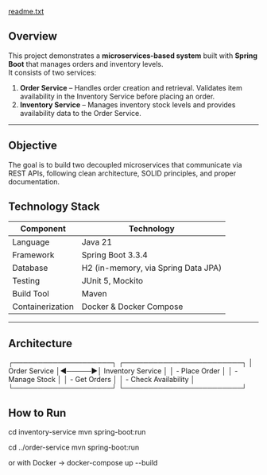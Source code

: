 [readme.txt](https://github.com/user-attachments/files/22937282/readme.txt)
## Overview
This project demonstrates a **microservices-based system** built with **Spring Boot** that manages orders and inventory levels.  
It consists of two services:

1. **Order Service** – Handles order creation and retrieval. Validates item availability in the Inventory Service before placing an order.  
2. **Inventory Service** – Manages inventory stock levels and provides availability data to the Order Service.

---

## Objective
The goal is to build two decoupled microservices that communicate via REST APIs, following clean architecture, SOLID principles, and proper documentation.

## Technology Stack

| Component | Technology |
|------------|-------------|
| Language | Java 21 |
| Framework | Spring Boot 3.3.4 |
| Database | H2 (in-memory, via Spring Data JPA) |
| Testing | JUnit 5, Mockito |
| Build Tool | Maven |
| Containerization | Docker & Docker Compose |

---

## Architecture
┌────────────────────┐       ┌────────────────────────┐
│   Order Service    │◄─────►│   Inventory Service    │
│  - Place Order     │       │  - Manage Stock        │
│  - Get Orders      │       │  - Check Availability  │
└────────────────────┘       └────────────────────────┘

## How to Run

cd inventory-service
mvn spring-boot:run

cd ../order-service
mvn spring-boot:run

or with Docker -> 
docker-compose up --build
